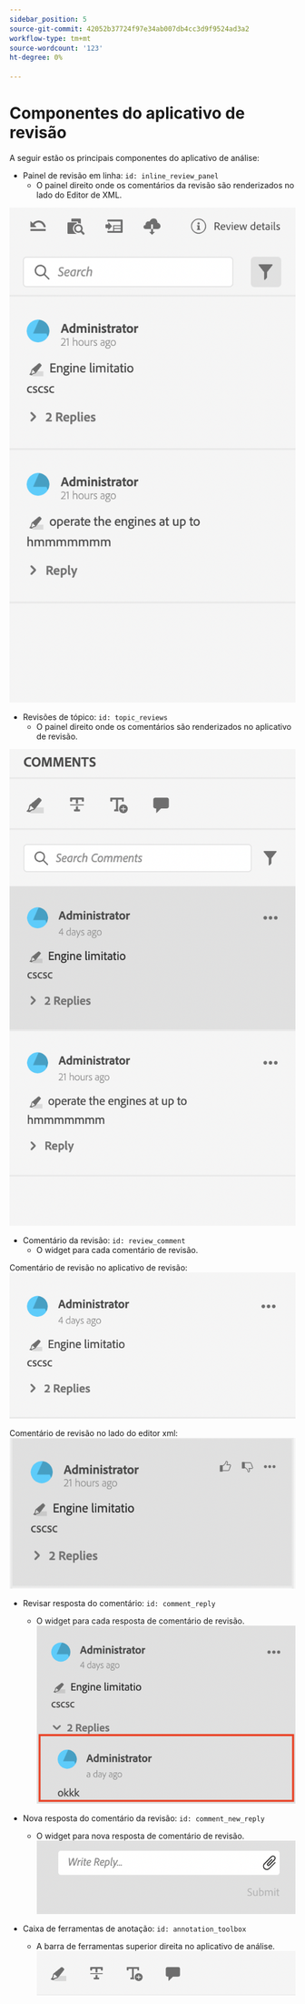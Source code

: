 ```yaml
---
sidebar_position: 5
source-git-commit: 42052b37724f97e34ab007db4cc3d9f9524ad3a2
workflow-type: tm+mt
source-wordcount: '123'
ht-degree: 0%

---
```




# Componentes do aplicativo de revisão

A seguir estão os principais componentes do aplicativo de análise:

- Painel de revisão em linha: `id: inline_review_panel`
   - O painel direito onde os comentários da revisão são renderizados no lado do Editor de XML.

![Captura de tela do painel de revisão em linha](./imgs/inline_review.png)

- Revisões de tópico: `id: topic_reviews`
   - O painel direito onde os comentários são renderizados no aplicativo de revisão.

![Captura de tela do painel de revisão do tópico](./imgs/topic_reviews.png)

- Comentário da revisão: `id: review_comment`
   - O widget para cada comentário de revisão.

Comentário de revisão no aplicativo de revisão:
![Revisar captura de tela do comentário](./imgs/review_comment.png)

Comentário de revisão no lado do editor xml:
![Revisar captura de tela do comentário](./imgs/review_comment_xmleditor.png)

- Revisar resposta do comentário: `id: comment_reply`
   - O widget para cada resposta de comentário de revisão.
     ![Revisar a captura de tela de resposta do comentário](./imgs/reply.png)

- Nova resposta do comentário da revisão: `id: comment_new_reply`
   - O widget para nova resposta de comentário de revisão.
     ![Captura de tela da nova resposta ao comentário da revisão](./imgs/new_reply.png)

- Caixa de ferramentas de anotação: `id: annotation_toolbox`
   - A barra de ferramentas superior direita no aplicativo de análise.
     ![Captura de tela da caixa de ferramentas Anotação](./imgs/annotation_toolbox.png)
